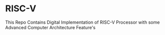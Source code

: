 # RISC-V
This Repo Contains Digital Implementation of RISC-V Processor with some Advanced Computer Architecture Feature's   
